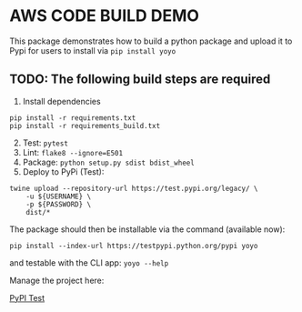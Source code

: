 # AWS CODE BUILD DEMO

This package demonstrates how to build a python package and upload it to Pypi for users to install via `pip install yoyo`


## TODO:  The following build steps are required

1. Install dependencies
```
pip install -r requirements.txt
pip install -r requirements_build.txt
```
2. Test: `pytest`
3. Lint: `flake8 --ignore=E501`
4. Package: `python setup.py sdist bdist_wheel`
5. Deploy to PyPi (Test):
```
twine upload --repository-url https://test.pypi.org/legacy/ \
    -u ${USERNAME} \
    -p ${PASSWORD} \
    dist/*
```

The package should then be installable via the command (available now):

`pip install --index-url https://testpypi.python.org/pypi yoyo`

and testable with the CLI app: `yoyo --help`

Manage the project here:

[PyPI Test](https://test.pypi.org/manage/projects/)
